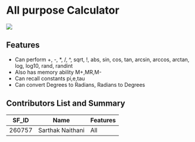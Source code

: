 # All purpose Calculator
![](https://media.giphy.com/media/cJbo5tn2muS0ot8hDq/giphy.gif)
## Features
* Can perform +, -, *, /, ^, sqrt, !, abs, sin, cos, tan, arcsin, arccos, arctan, log, log10, rand, randint
* Also has memory ability M+,MR,M-
* Can recall constants pi,e,tau
* Can convert Degrees to Radians, Radians to Degrees
## Contributors List and Summary

SF_ID |	Name |	Features 
----- | -------| ------
260757 |	Sarthak Naithani |	All 
